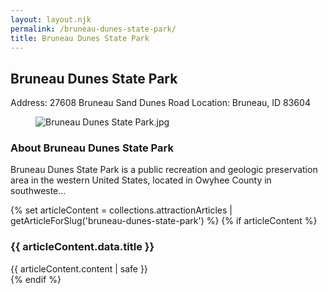 ```yaml
---
layout: layout.njk
permalink: /bruneau-dunes-state-park/
title: Bruneau Dunes State Park
---
```


<article class="attraction-detail container">
  <h2>Bruneau Dunes State Park</h2>
  <div class="attraction-meta">
    <span class="address">Address: 27608 Bruneau Sand Dunes Road</span>
    <span class="location">Location: Bruneau, ID 83604</span>
  </div>
  <figure class="attraction-image">
    <img src="https://upload.wikimedia.org/wikipedia/commons/8/86/Bruneau_Dunes_State_Park.jpg?v=1743964413072" alt="Bruneau Dunes State Park.jpg" loading="lazy">
  </figure>
  <div class="attraction-description">
    <h3>About Bruneau Dunes State Park</h3>
    <p>Bruneau Dunes State Park is a public recreation and geologic preservation area in the western United States, located in Owyhee County in southweste...</p>
  </div>
  
  {% set articleContent = collections.attractionArticles | getArticleForSlug('bruneau-dunes-state-park') %}
  {% if articleContent %}
  <div class="attraction-article">
    <h3>{{ articleContent.data.title }}</h3>
    <div class="article-content">
      {{ articleContent.content | safe }}
    </div>
  </div>
  {% endif %}
  
  
</article>